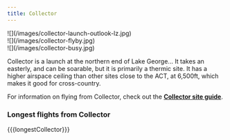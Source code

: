 ```yaml
---
title: Collector
---
```


<div class="grid">
<div class="grid-sizer"></div>
<div class="grid-item">![](/images/collector-launch-outlook-lz.jpg)</div>
<div class="grid-item">![](/images/collector-flyby.jpg)</div>
<div class="grid-item">![](/images/collector-busy.jpg)</div>
</div>

Collector is a launch at the northern end of Lake George...
It takes an easterly, and can be soarable, but it is primarily a thermic site.
It has a higher airspace ceiling than other sites close to the ACT, at 6,500ft, which makes it good for cross-country.

For information on flying from Collector, check out the **[Collector site guide](https://siteguide.org.au/Sites/Lake%20George%20(Collector).html)**.

### Longest flights from Collector
{{{longestCollector}}}

